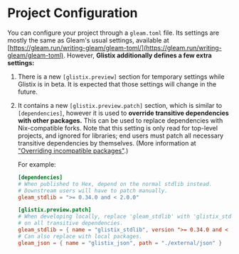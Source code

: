 # Project Configuration

You can configure your project through a `gleam.toml` file. Its settings are mostly the same as Gleam's usual settings, available at [https://gleam.run/writing-gleam/gleam-toml/](https://gleam.run/writing-gleam/gleam-toml). However, **Glistix additionally defines a few extra settings:**

1. There is a new `[glistix.preview]` section for temporary settings while Glistix is in beta. It is expected that those settings will change in the future.

2. It contains a new `[glistix.preview.patch]` section, which is similar to `[dependencies]`, however it is used to **override transitive dependencies with other packages.** This can be used to replace dependencies with Nix-compatible forks. Note that this setting is only read for top-level projects, and ignored for libraries; end users must patch all necessary transitive dependencies by themselves. (More information at ["Overriding incompatible packages"](../recipes/overriding-packages.md).)

    For example:

    ```toml
    [dependencies]
    # When published to Hex, depend on the normal stdlib instead.
    # Downstream users will have to patch manually.
    gleam_stdlib = ">= 0.34.0 and < 2.0.0"

    [glistix.preview.patch]
    # When developing locally, replace 'gleam_stdlib' with 'glistix_stdlib' from Hex
    # on all transitive dependencies.
    gleam_stdlib = { name = "glistix_stdlib", version ">= 0.34.0 and < 2.0.0" }
    # Can also replace with local packages.
    gleam_json = { name = "glistix_json", path = "./external/json" }
    ```
